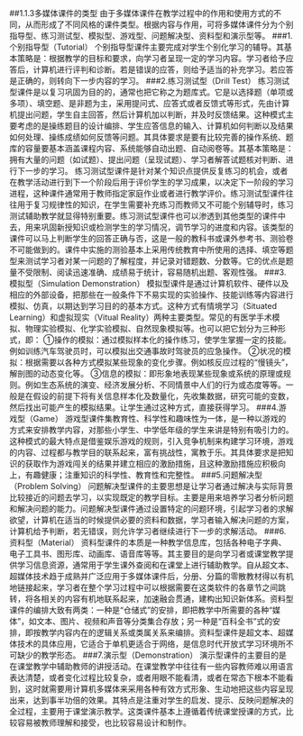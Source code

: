 ##1.1.3多媒体课件的类型
由于多媒体课件在教学过程中的作用和使用方式的不同，从而形成了不同风格的课件类型。根据内容与作用，可将多媒体课件分为个别指导型、练习测试型、模拟型、游戏型、问题解决型、资料型和演示型等。
###1.个别指导型（Tutorial）
   个别指导型课件主要完成对学生个别化学习的辅导。其基本策略是：根据教学的目标和要求，向学习者呈现一定的学习内容。学习者给予应答后，计算机进行评判和诊断。若是错误的应答，则给予适当的补充学习。若应答是正确的，则转向下一步内容的学习。
###2.练习测试型（Drill Test）
练习测试型课件是以复习巩固为目的的，通常也把它称之为题库式。它是以选择题（单项或多项）、填空题、是非题为主，采用提问式、应答式或者反馈式等形式，先由计算机提出问题，学生自主回答，然后计算机加以判断，并及时反馈结果。这种模式主要考虑的是操练题目的设计编排、学生应答信息的输入、计算机如何判断以及结果如何处理、操练成绩如何反馈等问题。其具体要求是要有比较完善的操作系统、题库的容量要基本涵盖课程内容、系统能够自动出题、自动阅卷等。其基本策略是：拥有大量的问题（如试题）、提出问题（呈现试题）、学习者解答试题核对判断、进行下一步的学习。
 练习测试型课件是针对某个知识点提供反复练习的机会，或者在教学活动进行到下一个阶段后用于评价学生的学习成果，以决定下一阶段的学习进程，这种课件通常用于教师指定家庭作业或者进行教学评价。练习测试型课件往往用于复习规律性的知识，在学生需要补充练习而教师又不可能个别辅导时，练习测试辅助教学就显得特别重要。练习测试型课件也可以渗透到其他类型的课件中去，用来巩固新授知识或检测学生的学习情况，调节学习的进度和内容。该类型的课件可以马上判断学生的回答正确与否，这是一般的教科书或课外参考书、测验卷不可能做到的。课件中实施的测验基本上采用传统教育中所使用的选择、填空等题型来测试学习者对某一问题的了解程度，并记录对错题数、分数等。它的优点是题量不受限制、阅读迅速准确、成绩易于统计，容易随机出题、客观性强。
###3.模拟型（Simulation Demonstration）
模拟型课件是通过计算机软件、硬件以及相应的外部设备，把那些在一般条件下不易实现的实验操作、技能训练等内容进行模拟、仿真，以期达到学习目的的基本方式。这种方式有情境学习（Situated Learning）和虚拟现实（Vitual Reality）两种主要类型。常见的有医学手术模拟、物理实验模拟、化学实验模拟、自然现象模拟等。也可以把它划分为三种形式，即：
①操作的模拟：通过模拟样本化的操作练习，使学生掌握一定的技能。例如训练汽车驾驶员时，可以模拟出交通事故时驾驶员的应急操作。
②状况的模拟：根据需要以各种方式模拟某些现象的变化步骤。例如核反应过程的“慢镜头”，解剖图的动态变化等。
③信息的模拟：即形象地表现某些现象或系统的原理或规则。例如生态系统的演变、经济发展分析、不同情景中人们的行为或态度等等。一般是在假设的前提下将有关信息样本化及数量化，先收集数据，研究可能的变数，然后找出可能产生的模拟结果。让学生通过这种方式，直接获得学习。
###4.游戏型（Game）
游戏型课件集教育性、科学性和趣味性为一体，是一种以游戏的方式来安排教学内容，对那些小学生、中学低年级的学生来讲是特别有吸引力的。这种模式的最大特点是借鉴娱乐游戏的规则，引入竞争机制来构建学习环境，游戏的内容、过程都与教学目的联系起来，富有挑战性，寓教于乐。其具体要求是把知识的获取作为游戏闯关的结果并建立相应的激励措施，且这种激励措施应积极向上，有趣健康；注重知识的科学性、教育性和完整性。
###5.问题解决型（Problem Solving）
问题解决型课件的主要思想是让学习者通过解决与实际背景比较接近的问题去学习，以实现既定的教学目标。主要是用来培养学习者分析问题和解决问题的能力。问题解决型课件通过设置特定的问题环境，引起学习者的求解欲望，计算机在适当的时候提供必要的资料和数据，学习者输入解决问题的方案，计算机给予判断，若无错误，则允许学习者继续进行下一步的求解活动。
###6.资料型（Material）
资料型课件的本质是一种教学信息库，包括各种电子字典、电子工具书、图形库、动画库、语音库等等。其主要目的是向学习者或课堂教学提供学习信息资源，通常用于学生课外查阅和在课堂上进行辅助教学。自从超文本、超媒体技术趋于成熟并广泛应用于多媒体课件后，分册、分篇的零散教材得以有机地链接起来，学习者在整个学习过程中可以根据需要在这类软件的各章节之间跳转，将各相关的内容有机地联系起来，加速融会贯通，建构出知识新体系。资料型课件的编排大致有两类：一种是“仓储式”的安排，即把教学中所需要的各种“媒体”，如文本、图片、视频和声音等分类集合存放；另一种是“百科全书”式的安排，即按教学内容内在的逻辑关系或类属关系来编排。资料型课件是超文本、超媒体技术的具体应用，它适合于单机更适合于网络，是信息时代开放式学习环境所不可缺少的教学形态。
###7.演示型（Demonstration）
演示型课件的主要目的是在课堂教学中辅助教师的讲授活动。在课堂教学中往往有一些内容教师难以用语言表达清楚，或者变化过程比较复杂，或者用眼不能看清，或者在常态下根本不能看到，这时就需要用计算机多媒体来采用各种有效方式形象、生动地把这些内容呈现出来，达到事半功倍的效果。其特点是注重对学生的启发、提示、反映问题解决的全过程，主要用于课堂演示教学。这类课件基本上遵循着传统课堂授课的方式，比较容易被教师理解和接受，也比较容易设计和制作。
